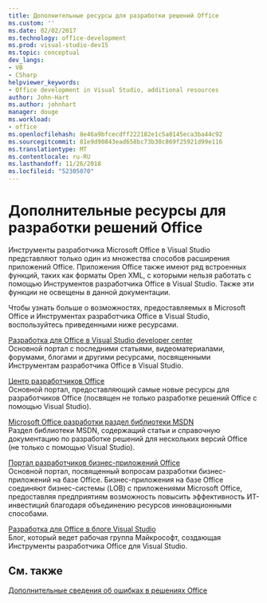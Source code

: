 ```yaml
---
title: Дополнительные ресурсы для разработки решений Office
ms.custom: ''
ms.date: 02/02/2017
ms.technology: office-development
ms.prod: visual-studio-dev15
ms.topic: conceptual
dev_langs:
- VB
- CSharp
helpviewer_keywords:
- Office development in Visual Studio, additional resources
author: John-Hart
ms.author: johnhart
manager: douge
ms.workload:
- office
ms.openlocfilehash: 8e46a9bfcecdff222182e1c5a0145eca3ba44c92
ms.sourcegitcommit: 81e9d90843ead658bc73b30c869f25921d99e116
ms.translationtype: MT
ms.contentlocale: ru-RU
ms.lasthandoff: 11/26/2018
ms.locfileid: "52305070"
---
```

# <a name="additional-resources-to-develop-office-solutions"></a>Дополнительные ресурсы для разработки решений Office
  Инструменты разработчика Microsoft Office в Visual Studio представляют только один из множества способов расширения приложений Office. Приложения Office также имеют ряд встроенных функций, таких как форматы Open XML, с которыми нельзя работать с помощью Инструментов разработчика Office в Visual Studio. Также эти функции не освещены в данной документации.  

 Чтобы узнать больше о возможностях, предоставляемых в Microsoft Office и Инструментах разработчика Office в Visual Studio, воспользуйтесь приведенными ниже ресурсами.  

 [Разработка для Office в Visual Studio developer center](http://go.microsoft.com/fwlink/?LinkId=149752)  
 Основной портал с последними статьями, видеоматериалами, форумами, блогами и другими ресурсами, посвященными Инструментам разработчика Office в Visual Studio.  

 [Центр разработчиков Office](http://go.microsoft.com/fwlink/?LinkId=83467)  
 Основной портал, предоставляющий самые новые ресурсы для разработчиков Office (посвящен не только разработке решений Office с помощью Visual Studio).  

 [Microsoft Office разработки раздел библиотеки MSDN](http://go.microsoft.com/fwlink/?LinkId=149870)  
 Раздел библиотеки MSDN, содержащий статьи и справочную документацию по разработке решений для нескольких версий Office (не только с помощью Visual Studio).  

 [Портал разработчиков бизнес-приложений Office](http://go.microsoft.com/fwlink/?LinkId=99125)  
 Основной портал, посвященный вопросам разработки бизнес-приложений на базе Office. Бизнес-приложения на базе Office соединяют бизнес-системы (LOB) с приложениями Microsoft Office, предоставляя предприятиям возможность повысить эффективность ИТ-инвестиций благодаря объединению ресурсов инновационными способами.  

 [Разработка для Office в блоге Visual Studio](http://go.microsoft.com/fwlink/?LinkId=149748)  
 Блог, который ведет рабочая группа Майкрософт, создающая Инструменты разработчика Office для Visual Studio.  

## <a name="see-also"></a>См. также  
 [Дополнительные сведения об ошибках в решениях Office](../vsto/additional-support-for-errors-in-office-solutions.md)  
